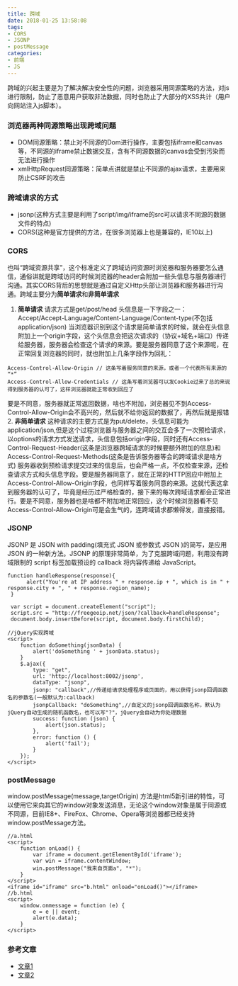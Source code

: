 ```yaml
---
title: 跨域
date: 2018-01-25 13:58:08
tags: 
- CORS
- JSONP
- postMessage
categories:
- 前端
- JS
---
```

跨域的兴起主要是为了解决解决安全性的问题，浏览器采用同源策略的方法，对js进行限制，防止了恶意用户获取非法数据，同时也防止了大部分的XSS共计（用户向网站注入js脚本）。<!--more-->
### 浏览器两种同源策略出现跨域问题
- DOM同源策略：禁止对不同源的Dom进行操作，主要包括iframe和canvas等，不同源的iframe禁止数据交互，含有不同源数据的canvas会受到污染而无法进行操作
- xmlHttpRequest同源策略：简单点讲就是禁止不同源的ajax请求，主要用来防止CSRF的攻击
### 跨域请求的方式
- jsonp(这种方式主要是利用了script/img/iframe的src可以请求不同源的数据文件的特点)
- CORS(这种是官方提供的方法，在很多浏览器上也是兼容的，IE10以上)
### CORS
也叫“跨域资源共享”，这个标准定义了跨域访问资源时浏览器和服务器要怎么通信，通俗讲就是跨域访问的时候浏览器的header会附加一些头信息与服务器进行沟通。其实CORS背后的思想就是通过自定义Http头部让浏览器和服务器进行沟通。跨域主要分为**简单请求**和**非简单请求**
1. **简单请求**
请求方式是get/post/head
头信息是一下字段之一：Accept/Accept-Language/Content-Language/Content-type(不包括application/json)
当浏览器识别到这个请求是简单请求的时候，就会在头信息附加上一个origin字段，这个头信息会把这次请求的（协议+域名+端口）传递给服务器，服务器会检查这个请求的来源。要是服务器同意了这个来源呢，在正常回复浏览器的同时，就也附加上几条字段作为回礼：
```
Access-Control-Allow-Origin // 这条写着服务同意的来源，或者一个代表所有来源的 “*”
Access-Control-Allow-Credentials // 这条写着浏览器可以发Cookie过来了总的来说得到服务器的认可了，这样浏览器就能正常收到回应了
```
要是不同意，服务器就正常返回数据，啥也不附加，浏览器见不到Access-Control-Allow-Origin会不高兴的，然后就不给你返回的数据了，再然后就是报错
2. **非简单请求**
这种请求的主要方式是为put/delete，头信息可能为application/json,但是这个过程浏览器与服务器之间的交互会多了一次预检请求，以options的请求方式发送请求，头信息包括origin字段，同时还有Access-Control-Request-Header(这条是浏览器跨域请求的时候要额外附加的信息)和Access-Control-Request-Methods(这条是告诉服务器等会的跨域请求是啥方式)
服务器收到预检请求提交过来的信息后，也会严格一点，不仅检查来源，还检查请求方式和头信息字段。要是服务器同意了，就在正常的HTTP回应中附加上Access-Control-Allow-Origin字段，也同样写着服务同意的来源。这就代表这拿到服务器的认可了，毕竟是经历过严格检查的，接下来的每次跨域请求都会正常进行。要是不同意，服务器也是啥都不附加地正常回应，这个时候浏览器看不见Access-Control-Allow-Origin可是会生气的，连跨域请求都懒得发，直接报错。
### JSONP
JSONP 是 JSON with padding(填充式 JSON 或参数式 JSON )的简写，是应用 JSON 的一种新方法。JSONP 的原理非常简单，为了克服跨域问题，利用没有跨域限制的 script 标签加载预设的 callback 将内容传递给 JavaScript。
```
function handleResponse(response){
      alert("You're at IP address " + response.ip + ", which is in " + response.city + ", " + response.region_name);
 }

 var script = document.createElement("script");
 script.src = "http://freegeoip.net/json/?callback=handleResponse";
 document.body.insertBefore(script, document.body.firstChild);
```
```
//jQuery实现跨域
<script>
    function doSomething(jsonData) {
        alert('doSomething ' + jsonData.status);
    }
    $.ajax({
        type: "get",
        url: 'http://localhost:8002/jsonp',
        dataType: "jsonp",
        jsonp: "callback",//传递给请求处理程序或页面的，用以获得jsonp回调函数名的参数名(一般默认为:callback)
        jsonpCallback: "doSomething",//自定义的jsonp回调函数名称，默认为jQuery自动生成的随机函数名，也可以写"?"，jQuery会自动为你处理数据
        success: function (json) {
            alert(json.status);
        },
        error: function () {
            alert('fail');
        }
    });
</script>
```
### postMessage
window.postMessage(message,targetOrigin) 方法是html5新引进的特性，可以使用它来向其它的window对象发送消息，无论这个window对象是属于同源或不同源，目前IE8+、FireFox、Chrome、Opera等浏览器都已经支持window.postMessage方法。
```
//a.html
<script>
    function onLoad() {
        var iframe = document.getElementById('iframe');
        var win = iframe.contentWindow;
        win.postMessage("我来自页面a", "*");
    }
</script>
<iframe id="iframe" src="b.html" onload="onLoad()"></iframe>
//b.html
<script>
    window.onmessage = function (e) {
        e = e || event;
        alert(e.data);
    }
</script>
```
### 参考文章
- [文章1](https://juejin.im/entry/587c35608d6d810058cdc41e)
- [文章2](https://juejin.im/entry/573a6ea31ea493006444e09c)
